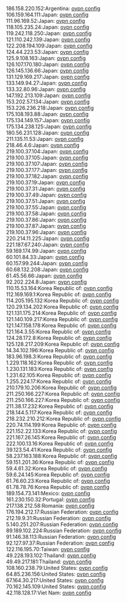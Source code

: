 186.158.220.152:Argentina: [ovpn config](vpn/186_158_220_152.ovpn)  
106.159.164.111:Japan: [ovpn config](vpn/106_159_164_111.ovpn)  
111.96.169.52:Japan: [ovpn config](vpn/111_96_169_52.ovpn)  
118.105.235.24:Japan: [ovpn config](vpn/118_105_235_24.ovpn)  
119.242.118.250:Japan: [ovpn config](vpn/119_242_118_250.ovpn)  
121.110.242.139:Japan: [ovpn config](vpn/121_110_242_139.ovpn)  
122.208.194.109:Japan: [ovpn config](vpn/122_208_194_109.ovpn)  
124.44.223.53:Japan: [ovpn config](vpn/124_44_223_53.ovpn)  
125.9.108.163:Japan: [ovpn config](vpn/125_9_108_163.ovpn)  
126.107.170.180:Japan: [ovpn config](vpn/126_107_170_180.ovpn)  
126.145.136.66:Japan: [ovpn config](vpn/126_145_136_66.ovpn)  
131.129.169.217:Japan: [ovpn config](vpn/131_129_169_217.ovpn)  
133.149.94.27:Japan: [ovpn config](vpn/133_149_94_27.ovpn)  
133.32.80.96:Japan: [ovpn config](vpn/133_32_80_96.ovpn)  
147.192.213.109:Japan: [ovpn config](vpn/147_192_213_109.ovpn)  
153.202.57.134:Japan: [ovpn config](vpn/153_202_57_134.ovpn)  
153.226.236.218:Japan: [ovpn config](vpn/153_226_236_218.ovpn)  
175.108.193.88:Japan: [ovpn config](vpn/175_108_193_88.ovpn)  
175.134.149.157:Japan: [ovpn config](vpn/175_134_149_157.ovpn)  
175.134.238.125:Japan: [ovpn config](vpn/175_134_238_125.ovpn)  
180.56.231.128:Japan: [ovpn config](vpn/180_56_231_128.ovpn)  
211.135.11.53:Japan: [ovpn config](vpn/211_135_11_53.ovpn)  
218.46.4.6:Japan: [ovpn config](vpn/218_46_4_6.ovpn)  
219.100.37.104:Japan: [ovpn config](vpn/219_100_37_104.ovpn)  
219.100.37.105:Japan: [ovpn config](vpn/219_100_37_105.ovpn)  
219.100.37.107:Japan: [ovpn config](vpn/219_100_37_107.ovpn)  
219.100.37.177:Japan: [ovpn config](vpn/219_100_37_177.ovpn)  
219.100.37.182:Japan: [ovpn config](vpn/219_100_37_182.ovpn)  
219.100.37.19:Japan: [ovpn config](vpn/219_100_37_19.ovpn)  
219.100.37.31:Japan: [ovpn config](vpn/219_100_37_31.ovpn)  
219.100.37.49:Japan: [ovpn config](vpn/219_100_37_49.ovpn)  
219.100.37.51:Japan: [ovpn config](vpn/219_100_37_51.ovpn)  
219.100.37.55:Japan: [ovpn config](vpn/219_100_37_55.ovpn)  
219.100.37.58:Japan: [ovpn config](vpn/219_100_37_58.ovpn)  
219.100.37.86:Japan: [ovpn config](vpn/219_100_37_86.ovpn)  
219.100.37.87:Japan: [ovpn config](vpn/219_100_37_87.ovpn)  
219.100.37.96:Japan: [ovpn config](vpn/219_100_37_96.ovpn)  
220.214.11.225:Japan: [ovpn config](vpn/220_214_11_225.ovpn)  
221.187.67.240:Japan: [ovpn config](vpn/221_187_67_240.ovpn)  
59.169.174.99:Japan: [ovpn config](vpn/59_169_174_99.ovpn)  
60.101.84.33:Japan: [ovpn config](vpn/60_101_84_33.ovpn)  
60.157.99.244:Japan: [ovpn config](vpn/60_157_99_244.ovpn)  
60.68.132.208:Japan: [ovpn config](vpn/60_68_132_208.ovpn)  
61.45.56.66:Japan: [ovpn config](vpn/61_45_56_66.ovpn)  
92.202.224.8:Japan: [ovpn config](vpn/92_202_224_8.ovpn)  
110.15.53.164:Korea Republic of: [ovpn config](vpn/110_15_53_164.ovpn)  
112.169.169.1:Korea Republic of: [ovpn config](vpn/112_169_169_1.ovpn)  
114.205.195.132:Korea Republic of: [ovpn config](vpn/114_205_195_132.ovpn)  
120.29.134.202:Korea Republic of: [ovpn config](vpn/120_29_134_202.ovpn)  
121.131.175.214:Korea Republic of: [ovpn config](vpn/121_131_175_214.ovpn)  
121.140.109.217:Korea Republic of: [ovpn config](vpn/121_140_109_217.ovpn)  
121.147.158.178:Korea Republic of: [ovpn config](vpn/121_147_158_178.ovpn)  
121.164.3.55:Korea Republic of: [ovpn config](vpn/121_164_3_55.ovpn)  
124.28.172.8:Korea Republic of: [ovpn config](vpn/124_28_172_8.ovpn)  
125.128.217.209:Korea Republic of: [ovpn config](vpn/125_128_217_209.ovpn)  
14.34.102.196:Korea Republic of: [ovpn config](vpn/14_34_102_196.ovpn)  
183.96.198.3:Korea Republic of: [ovpn config](vpn/183_96_198_3.ovpn)  
1.229.118.162:Korea Republic of: [ovpn config](vpn/1_229_118_162.ovpn)  
1.230.131.183:Korea Republic of: [ovpn config](vpn/1_230_131_183.ovpn)  
1.231.62.105:Korea Republic of: [ovpn config](vpn/1_231_62_105.ovpn)  
1.255.224.17:Korea Republic of: [ovpn config](vpn/1_255_224_17.ovpn)  
210.179.10.206:Korea Republic of: [ovpn config](vpn/210_179_10_206.ovpn)  
211.250.166.227:Korea Republic of: [ovpn config](vpn/211_250_166_227.ovpn)  
211.250.166.227:Korea Republic of: [ovpn config](vpn/211_250_166_227.ovpn)  
211.38.17.232:Korea Republic of: [ovpn config](vpn/211_38_17_232.ovpn)  
218.144.5.117:Korea Republic of: [ovpn config](vpn/218_144_5_117.ovpn)  
218.232.210.212:Korea Republic of: [ovpn config](vpn/218_232_210_212.ovpn)  
220.74.114.199:Korea Republic of: [ovpn config](vpn/220_74_114_199.ovpn)  
221.152.22.133:Korea Republic of: [ovpn config](vpn/221_152_22_133.ovpn)  
221.167.26.145:Korea Republic of: [ovpn config](vpn/221_167_26_145.ovpn)  
222.100.13.16:Korea Republic of: [ovpn config](vpn/222_100_13_16.ovpn)  
39.123.54.41:Korea Republic of: [ovpn config](vpn/39_123_54_41.ovpn)  
58.237.163.188:Korea Republic of: [ovpn config](vpn/58_237_163_188.ovpn)  
59.151.201.36:Korea Republic of: [ovpn config](vpn/59_151_201_36.ovpn)  
59.4.61.32:Korea Republic of: [ovpn config](vpn/59_4_61_32.ovpn)  
59.6.24.145:Korea Republic of: [ovpn config](vpn/59_6_24_145.ovpn)  
61.76.60.23:Korea Republic of: [ovpn config](vpn/61_76_60_23.ovpn)  
61.78.78.76:Korea Republic of: [ovpn config](vpn/61_78_78_76.ovpn)  
189.154.73.141:Mexico: [ovpn config](vpn/189_154_73_141.ovpn)  
161.230.150.32:Portugal: [ovpn config](vpn/161_230_150_32.ovpn)  
217.138.212.58:Romania: [ovpn config](vpn/217_138_212_58.ovpn)  
176.194.212.17:Russian Federation: [ovpn config](vpn/176_194_212_17.ovpn)  
212.19.9.31:Russian Federation: [ovpn config](vpn/212_19_9_31.ovpn)  
5.140.251.207:Russian Federation: [ovpn config](vpn/5_140_251_207.ovpn)  
89.189.102.224:Russian Federation: [ovpn config](vpn/89_189_102_224.ovpn)  
91.146.38.113:Russian Federation: [ovpn config](vpn/91_146_38_113.ovpn)  
92.127.97.37:Russian Federation: [ovpn config](vpn/92_127_97_37.ovpn)  
122.116.195.70:Taiwan: [ovpn config](vpn/122_116_195_70.ovpn)  
49.228.193.102:Thailand: [ovpn config](vpn/49_228_193_102.ovpn)  
49.49.217.181:Thailand: [ovpn config](vpn/49_49_217_181.ovpn)  
108.160.238.79:United States: [ovpn config](vpn/108_160_238_79.ovpn)  
64.85.236.156:United States: [ovpn config](vpn/64_85_236_156.ovpn)  
67.164.30.217:United States: [ovpn config](vpn/67_164_30_217.ovpn)  
70.162.145.109:United States: [ovpn config](vpn/70_162_145_109.ovpn)  
42.118.128.17:Viet Nam: [ovpn config](vpn/42_118_128_17.ovpn)  
